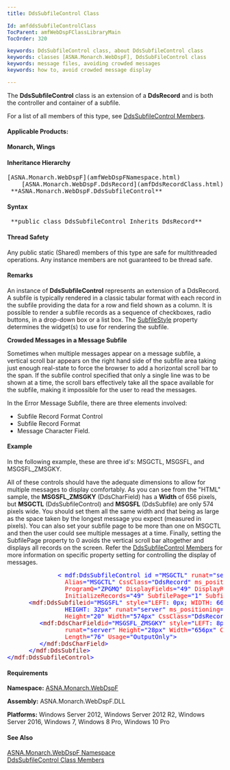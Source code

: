 ```yaml
---
title: DdsSubfileControl Class

Id: amfddsSubfileControlClass
TocParent: amfWebDspFClassLibraryMain
TocOrder: 320

keywords: DdsSubfileControl class, about DdsSubfileControl class
keywords: classes [ASNA.Monarch.WebDspF], DdsSubFileControl class
keywords: message files, avoiding crowded messages
keywords: how to, avoid crowded message display

---
```


The **DdsSubfileControl** class is an extension of a **DdsRecord** and is both the controller and container of a subfile.

For a list of all members of this type, see [ DdsSubfileControl Members](amfddsSubfileControlClassMembers.html).

#### Applicable Products:
**Monarch, Wings** 
<!--mine -->

#### Inheritance Hierarchy
<pre>[ASNA.Monarch.WebDspF](amfWebDspFNamespace.html)
    [ASNA.Monarch.WebDspF.DdsRecord](amfDdsRecordClass.html)
 **ASNA.Monarch.WebDspF.DdsSubfileControl** </pre>

#### Syntax
<pre class="prettyprint"> **public class DdsSubfileControl Inherits DdsRecord** </pre>

#### Thread Safety
Any public static (Shared) members of this type are safe for multithreaded operations. Any instance members are not guaranteed to be thread safe.

#### Remarks
An instance of **DdsSubfileControl** represents an extension of a DdsRecord. A subfile is typically rendered in a classic tabular format with each record in the subfile providing the data for a row and field shown as a column. It is possible to render a subfile records as a sequence of checkboxes, radio buttons, in a drop-down box or a list box. The [ SubfileStyle](amfddsSubfileControlClassSubfileStyleProperty.html) property determines the widget(s) to use for rendering the subfile.

**Crowded Messages in a Message Subfile** 

Sometimes when multiple messages appear on a message subfile, a vertical scroll bar appears on the right hand side of the subfile area taking just enough real-state to force the browser to add a horizontal scroll bar to the span. If the subfile control specified that only a single line was to be shown at a time, the scroll bars effectively take all the space available for the subfile, making it impossible for the user to read the messages.

In the Error Message Subfile, there are three elements involved:

- Subfile Record Format Control
- Subfile Record Format
- Message Character Field.

#### Example
In the following example, these are three id's: MSGCTL, MSGSFL, and MSGSFL_ZMSGKY.

All of these controls should have the adequate dimensions to allow for multiple messages to display comfortably. As you can see from the "HTML" sample, the **MSGSFL_ZMSGKY** (DdsCharField) has a **Width** of 656 pixels, but **MSGCTL** (DdsSubfileControl) and **MSGSFL** (DdsSubfile) are only 574 pixels wide. You should set them all the same width and that being as large as the space taken by the longest message you expect (measured in pixels). You can also set your subfile page to be more than one on MSGCTL and then the user could see multiple messages at a time. Finally, setting the SubfilePage property to 0 avoids the vertical scroll bar altogether and displays all records on the screen. Refer the [ DdsSubfileControl Members](amfddsSubfileControlClassMembers.html) for more information on specific property setting for controlling the display of messages.
<pre class="example">
              <span style="color:blue">&lt; mdf:DdsSubfileControl id ="MSGCTL" <span style="COLOR: red">runat</span>="server" <span style="COLOR: red">style</span>="<span style="COLOR: red">POSITION</span>: relative"
                <span style="COLOR: red">Alias</span>="MSGCTL" <span style="COLOR: red">CssClass</span>="DdsRecord" <span style="COLOR: red">ms_positioning</span>="GridLayout" <span style="COLOR: red">Width</span>="574px" <span style="COLOR: red">Height</span>="20"
                <span style="COLOR: red">ProgramQ</span>="ZPGMQ" <span style="COLOR: red">DisplayFields</span>="49" <span style="COLOR: red">DisplayRecords</span>="49"          
                <span style="COLOR: red">InitializeRecords</span>="49" <span style="COLOR: red">SubfilePage</span>="1" <span style="COLOR: red">SubfileSize</span>="50"&gt;
      &lt;<span style="COLOR: maroon">mdf:DdsSubfile</span><span style="COLOR: red">id</span>="MSGSFL" <span style="COLOR: red">style</span>="<span style="COLOR: red">LEFT</span>: 0px; <span style="COLOR: red">WIDTH</span>: 665px; <span style="COLOR: red">POSITION</span>: absolute; <span style="COLOR: red">TOP</span>: 0px;
                HEIGHT: 32px" <span style="COLOR: red">runat</span>="server" <span style="COLOR: red">ms_positioning</span>="GridLayout"
                <span style="COLOR: red">Height</span>="20" <span style="COLOR: red">Width</span>="574px" <span style="COLOR: red">CssClass</span>="DdsRecord" <span style="COLOR: red">Alias</span>="MSGSFL"&gt;
         &lt;<span style="COLOR: maroon">mdf:DdsCharField</span><span style="COLOR: red">id</span>="MSGSFL_ZMSGKY" <span style="COLOR: red">style</span>="<span style="COLOR: red">LEFT</span>: 8px; <span style="COLOR: red">POSITION</span>: absolute; <span style="COLOR: red">TOP</span>: 4px"   
                <span style="COLOR: red">runat</span>="server" <span style="COLOR: red">Height</span>="28px" <span style="COLOR: red">Width</span>="656px" <span style="COLOR: red">CssClass</span>="DdsSflMsgField"           
                <span style="COLOR: red">Length</span>="76" <span style="COLOR: red">Usage</span>="OutputOnly"&gt;
         &lt;/<span style="COLOR: maroon">mdf:DdsCharField</span>&gt;
      &lt;/<span style="COLOR: maroon">mdf:DdsSubfile</span>&gt;
&lt;/<span style="COLOR: maroon">mdf:DdsSubfileControl</span>&gt;</span></pre>

#### Requirements
**Namespace:** [ASNA.Monarch.WebDspF](amfWebDspFNamespace.html)

**Assembly:** ASNA.Monarch.WebDspF.DLL

**Platforms:** Windows Server 2012, Windows Server 2012 R2, Windows Server 2016, Windows 7, Windows 8 Pro, Windows 10 Pro

#### See Also
[ ASNA.Monarch.WebDspF Namespace](amfWebDspFNamespace.html) <br /> [ DdsSubfileControl Class Members](amfddsSubfileControlClassMembers.html) 
